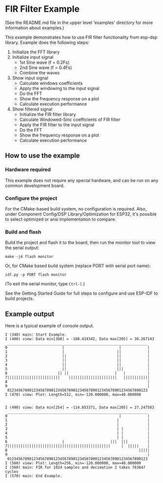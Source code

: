 # FIR Filter Example 

(See the README.md file in the upper level 'examples' directory for more information about examples.)

This example demonstrates how to use FIR filter functionality from esp-dsp library. Example does the following steps:

1. Initialize the FFT library
2. Initialize input signal
    * 1st Sine wave (f = 0.2Fs)
    * 2nd Sine wave (f = 0.4Fs)
    * Combine the waves 
3. Show input signal
    * Calculate windows coefficients
    * Apply the windowing to the input signal
    * Do the FFT
    * Show the frequency response on a plot
    * Calculate execution performance
4. Show filtered signal
    * Initialize the FIR filter library
    * Calculate Windowed-Sinc coefficients of FIR filter
    * Apply the FIR filter to the input signal
    * Do the FFT
    * Show the frequency response on a plot
    * Calculate execution performance

## How to use the example

### Hardware required

This example does not require any special hardware, and can be run on any common development board.

### Configure the project

For the CMake-based build system, no configuration is required.
Also, under Component Config/DSP Library/Optimization for ESP32, it's possible to select optimized or ansi implementation to compare. 

### Build and flash

Build the project and flash it to the board, then run the monitor tool to view the serial output:

```
make -j4 flash monitor
```

Or, for CMake based build system (replace PORT with serial port name):

```
idf.py -p PORT flash monitor
```

(To exit the serial monitor, type ``Ctrl-]``.)

See the Getting Started Guide for full steps to configure and use ESP-IDF to build projects.

## Example output

Here is a typical example of console output. 

```
I (340) main: Start Example.
I (400) view: Data min[388] = -108.419342, Data max[205] = 30.267143
 ________________________________________________________________
0                         |                         |            |
1                         |                        ||            |
2                         ||                       ||            |
3                         ||                       ||            |
4                         ||                       ||            |
5                         ||                       |||           |
6                       || ||                     |   |          |
7||||||||||||||||||||||||    ||||||||||||||||||||||   ||||||||||||
8                                                                |
9                                                                |
 0123456789012345678901234567890123456789012345678901234567890123
I (470) view: Plot: Length=512, min=-120.000000, max=40.000000


I (490) view: Data min[254] = -114.853371, Data max[205] = 27.247583
 ________________________________________________________________
0                                                   |            |
1                                                  |             |
2                                                  |             |
3                                                  | |           |
4                                                  | |           |
5                                                  | |           |
6                         |                     |||  |||         |
7|||||||||||||||||||||||||||||||||||||||||||||||     |  |||||    |
8                                                            |||||
9                                                                |
 0123456789012345678901234567890123456789012345678901234567890123
I (560) view: Plot: Length=256, min=-120.000000, max=40.000000
I (560) main: FIR for 1024 samples and decimation 2 takes 763647 cycles
I (570) main: End Example.

```

